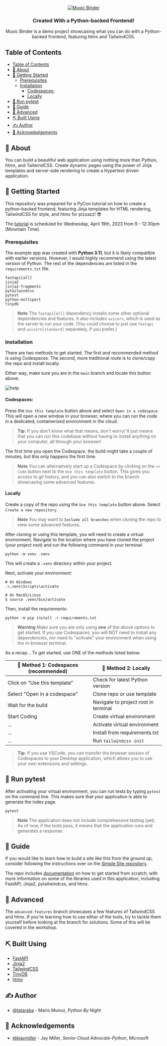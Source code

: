 <p align="center">
  <a href="https://github.com/tataraba/musicbinder" rel="nofollow">
  <img src="https://raw.githubusercontent.com/tataraba/musicbinder/7f112db92dca43cf2dc808a487e7425c40c436b2/app/static/img/mb-logo-two-tone.svg" alt="Music Binder" style="max-width: 100%;">
  </a>
</p>

<h3 align="center">Created With a Python-backed Frontend!</h3>

<p align="center"> Music Binder is a demo project showcasing what you can do with a Python-backed frontend, featuring htmx and TailwindCSS.
    <br>
</p>

## Table of Contents

- [Table of Contents](#table-of-contents)
- [🧐 About ](#-about-)
- [🏁 Getting Started ](#-getting-started-)
  - [Prerequisites](#prerequisites)
  - [Installation](#installation)
    - [Codespaces:](#codespaces)
    - [Locally](#locally)
- [🔧 Run pytest ](#-run-pytest-)
- [🎈 Guide ](#-guide-)
- [💪 Advanced ](#-advanced-)
- [⛏️ Built Using ](#️-built-using-)
- [✍️ Author ](#️-author-)
- [🎉 Acknowledgements ](#-acknowledgements-)

## 🧐 About <a name = "about"></a>

You can build a beautiful web application using nothing more than Python, htmx, and TailwindCSS. Create dynamic pages using the power of Jinja templates and server-side rendering to create a Hypertext driven application.

## 🏁 Getting Started <a name = "getting_started"></a>

This repository was prepared for a PyCon tutorial on how to create a python-backed frontend, featuring Jinja templates for HTML rendering, TailwindCSS for style, and htmx for pizzazz! 😎

The [tutorial](https://us.pycon.org/2023/schedule/presentation/151/) is scheduled for Wednesday, April 19th, 2023 from 9 - 12:30pm (Mountain Time).


### Prerequisites

The example app was created with **Python 3.11**, but it is likely compatible with earlier versions. However, I would highly recommend using the latest version of Python. The rest of the dependencies are listed in the `requirements.txt` file.

```
fastapi[all]
jinja2
jinja2-fragments
pytailwindcss
pytest
python-multipart
tinydb
```

> **Note**
> The `fastapi[all]` dependency installs some other optional dependencies and features. It also includes `uvicorn`, which is used as the server to run your code. (You could choose to just use `fastapi` and `uvicorn[standard]` separately, if you prefer.)

### Installation

There are two methods to get started. The first and recommended method is using Codespaces. The second, more traditional route is to clone/copy the repo and install locally.

Either way, make sure you are in the `main` branch and locate this button above:

![help](https://raw.githubusercontent.com/tataraba/musicbinder/main/app/static/img/gh/use-this-template.png)

#### Codespaces:

Press the `Use this template` button above and select `Open in a codespace`. This will open a new window in your browser, where you can run the code in a dedicated, containerized environment in the cloud.

> **Tip:**
> If you don't know what that means, don't worry! It just means that you can run this codebase without having to install anything on your computer, all through your browser!

The first time you open the Codespace, the build might take a couple of minutes, but this only happens the first time.

> **Note**
> You can alternatively start up a Codespace by clicking on the `<> Code` button next to the `Use this template` button. This gives you access to git history, and you can also switch to the branch showcasing some advanced features.

#### Locally

Create a copy of the repo using the `Use this template` button above. Select `Create a new repository`.

> **Note**
> You may want to **`Include all branches`** when cloning the repo to view some advanced features.

After cloning or using this template, you will need to create a virtual environment. Navigate to the location where you have cloned the project (your project root) and run the following command in your terminal:

```
python -m venv .venv
```

This will create a `.venv` directory within your project.

Next, activate your environment:

```
# On Windows
.\.venv\Scripts\activate

# On MacOS/Linux
$ source .venv/bin/activate
```

Then, install the requirements:

```
python -m pip install -r requirements.txt
```

> **Warning**
> Make sure you are only using **one** of the above options to get started. If you use Codespaces, you will NOT need to install any dependencies, nor need to "activate" your environment when using the in-browser terminal.

As a recap... To get started, use ONE of the methods listed below:

| 🥇 Method 1: Codespaces (recommended) | 🥈 Method 2: Locally |
| --- | --- |
| Click on "Use this template" | Check for latest Python version
| Select "Open in a codespace" | Clone repo or use template
| Wait for the build | Navigate to project root in terminal
| Start Coding | Create virtual environment
| ... | Activate virtual environment
| ... | Install from requirements.txt
| ... | Run `tailwindcss init`

> **Tip:**
> If you use VSCode, you can transfer the browser session of Codespaces to your Desktop application, which allows you to use your own extensions and settings.

## 🔧 Run pytest <a name = "run_pytest">

After activating your virtual environment, you can run tests by typing `pytest` on the command line. This makes sure that your application is able to generate the index page.

```
pytest
```

> **Note**
> The application does not include comprehensive testing (yet). As of now, if the tests pass, it means that the application runs and generates a response.


## 🎈 Guide <a name="guide"></a>

If you would like to learn how to build a site like this from the ground up, consider following the instructions over on the [Simple Site repository](https://github.com/tataraba/simplesite).

The repo includes [documentation](https://github.com/tataraba/simplesite/blob/main/docs/00_Preface.md) on how to get started from scratch, with more information on some of the libraries used in this application, including FastAPI, Jinja2, pytailwindcss, and htmx.

## 💪 Advanced <a name="advanced"></a>

The `advanced-features` branch showcases a few features of TailwindCSS and htmx. If you're learning how to use either of the tools, try to tackle them yourself before looking at the branch for solutions. Some of this will be covered in the workshop.

## ⛏️ Built Using <a name = "built_using"></a>

- [FastAPI](https://fastapi.tiangolo.com)
- [Jinja2](https://jinja.palletsprojects.com/en/3.1.x/)
- [TailwindCSS](https://tailwindcss.com/docs/installation)
- [TinyDB](https://tinydb.readthedocs.io/en/latest/)
- [htmx](https://htmx.org)

## ✍️ Author <a name = "author"></a>

- [@tataraba](https://github.com/tataraba) - Mario Munoz, _Python By Night_

## 🎉 Acknowledgements <a name = "acknowledgement"></a>

- [@kjaymiller](https://github.com/kjaymiller) - Jay Miller, _Senior Cloud Advocate-Python_, Microsoft
